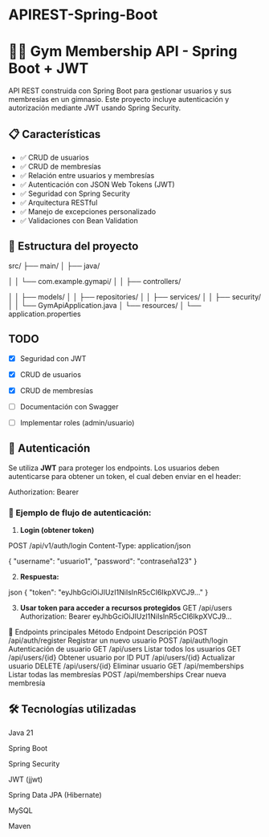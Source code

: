 # APIREST-Spring-Boot

# 🏋️‍♂️ Gym Membership API - Spring Boot + JWT

API REST construida con Spring Boot para gestionar usuarios y sus membresías en un gimnasio. Este proyecto incluye autenticación y autorización mediante JWT usando Spring Security.

## 📋 Características

- ✅ CRUD de usuarios
- ✅ CRUD de membresías
- ✅ Relación entre usuarios y membresías
- ✅ Autenticación con JSON Web Tokens (JWT)
- ✅ Seguridad con Spring Security
- ✅ Arquitectura RESTful
- ✅ Manejo de excepciones personalizado
- ✅ Validaciones con Bean Validation



## 📂 Estructura del proyecto
src/
├── main/
│   ├── java/

│   │   └── com.example.gymapi/
│   │       ├── controllers/

│   │       ├── models/
│   │       ├── repositories/
│   │       ├── services/
│   │       ├── security/
│   │       └── GymApiApplication.java
│   └── resources/
│       └── application.properties

## TODO 
- [x] Seguridad con JWT  
- [x] CRUD de usuarios  
- [x] CRUD de membresías  
- [ ] Documentación con Swagger  
- [ ] Implementar roles (admin/usuario)  


## 🔐 Autenticación

Se utiliza **JWT** para proteger los endpoints. Los usuarios deben autenticarse para obtener un token, el cual deben enviar en el header:


Authorization: Bearer <token>

### 🔑 Ejemplo de flujo de autenticación:

1. **Login (obtener token)**

POST /api/v1/auth/login Content-Type: application/json

{
 "username": "usuario1",
 "password": "contraseña123" 
}


2. **Respuesta:**

json
{
  "token": "eyJhbGciOiJIUzI1NiIsInR5cCI6IkpXVCJ9..."
}

3. **Usar token para acceder a recursos protegidos**
GET /api/users
Authorization: Bearer eyJhbGciOiJIUzI1NiIsInR5cCI6IkpXVCJ9...

🧪 Endpoints principales
Método	Endpoint	Descripción
POST	/api/auth/register	Registrar un nuevo usuario
POST	/api/auth/login	Autenticación de usuario
GET	/api/users	Listar todos los usuarios
GET	/api/users/{id}	Obtener usuario por ID
PUT	/api/users/{id}	Actualizar usuario
DELETE	/api/users/{id}	Eliminar usuario
GET	/api/memberships	Listar todas las membresías
POST	/api/memberships	Crear nueva membresía


## 🛠️ Tecnologías utilizadas
Java 21

Spring Boot

Spring Security

JWT (jjwt)

Spring Data JPA (Hibernate)

MySQL

Maven


